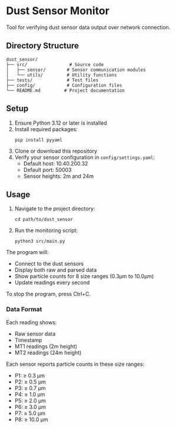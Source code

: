 # Dust Sensor Monitor

Tool for verifying dust sensor data output over network connection.

## Directory Structure
```
dust_sensor/
├── src/                # Source code
│   ├── sensor/        # Sensor communication modules
│   └── utils/         # Utility functions
├── tests/             # Test files
├── config/            # Configuration files
└── README.md         # Project documentation
```

## Setup
1. Ensure Python 3.12 or later is installed
2. Install required packages:
   ```
   pip install pyyaml
   ```
3. Clone or download this repository
4. Verify your sensor configuration in `config/settings.yaml`:
   - Default host: 10.40.200.32
   - Default port: 50003
   - Sensor heights: 2m and 24m

## Usage
1. Navigate to the project directory:
   ```
   cd path/to/dust_sensor
   ```

2. Run the monitoring script:
   ```
   python3 src/main.py
   ```

The program will:
- Connect to the dust sensors
- Display both raw and parsed data
- Show particle counts for 8 size ranges (0.3µm to 10.0µm)
- Update readings every second

To stop the program, press Ctrl+C.

### Data Format
Each reading shows:
- Raw sensor data
- Timestamp
- MT1 readings (2m height)
- MT2 readings (24m height)

Each sensor reports particle counts in these size ranges:
- P1: ≥ 0.3 µm
- P2: ≥ 0.5 µm
- P3: ≥ 0.7 µm
- P4: ≥ 1.0 µm
- P5: ≥ 2.0 µm
- P6: ≥ 3.0 µm
- P7: ≥ 5.0 µm
- P8: ≥ 10.0 µm
